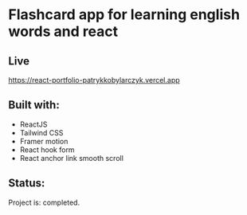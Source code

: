 # Flashcard app for learning english words and react

## Live
https://react-portfolio-patrykkobylarczyk.vercel.app

## Built with: 

- ReactJS
- Tailwind CSS
- Framer motion
- React hook form
- React anchor link smooth scroll

## Status:

Project is: completed.

